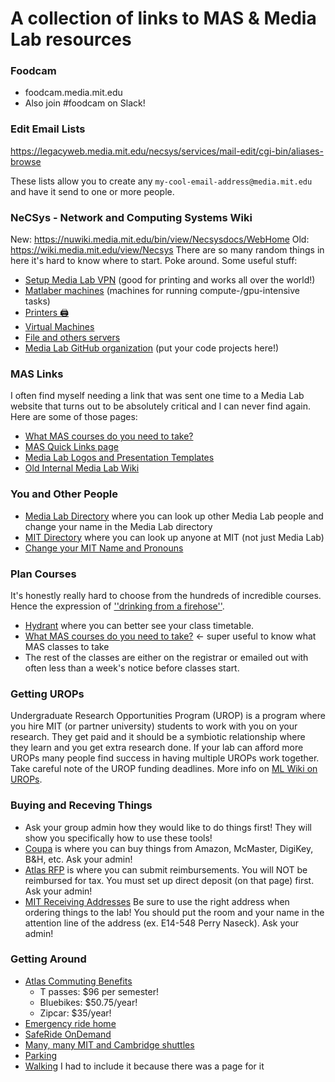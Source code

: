 # A collection of links to MAS & Media Lab resources 

### Foodcam
* foodcam.media.mit.edu
* Also join #foodcam on Slack!

### Edit Email Lists
https://legacyweb.media.mit.edu/necsys/services/mail-edit/cgi-bin/aliases-browse

These lists allow you to create any `my-cool-email-address@media.mit.edu` and have it send to one or more people.

### NeCSys - Network and Computing Systems Wiki
New: https://nuwiki.media.mit.edu/bin/view/Necsysdocs/WebHome
Old: https://wiki.media.mit.edu/view/Necsys
There are so many random things in here it's hard to know where to start. Poke around.
Some useful stuff:
* [Setup Media Lab VPN](https://nuwiki.media.mit.edu/bin/view/Necsysdocs/HowToVPN) (good for printing and works all over the world!)
* [Matlaber machines](https://nuwiki.media.mit.edu/bin/view/Necsysdocs/MatlaberNotes) (machines for running compute-/gpu-intensive tasks)
* [Printers 🖨️](https://nuwiki.media.mit.edu/bin/view/Main/LabPrinters)
* [Virtual Machines](https://nuwiki.media.mit.edu/bin/view/Necsysdocs/VirtualMachines)
* [File and others servers](https://nuwiki.media.mit.edu/bin/view/Necsysdocs/ConnectToMediaLabServers)
* [Media Lab GitHub organization](https://nuwiki.media.mit.edu/bin/view/Necsysdocs/UseTheMediaLabGitHub) (put your code projects here!)


### MAS Links
I often find myself needing a link that was sent one time to a Media Lab website that turns out to be absolutely critical and I can never find again. Here are some of those pages:
* [What MAS courses do you need to take?](https://www.media.mit.edu/posts/registration-information/)
* [MAS Quick Links page](https://www.media.mit.edu/posts/quick-links/)
* [Media Lab Logos and Presentation Templates](https://www.media.mit.edu/posts/identity-materials/)
* [Old Internal Media Lab Wiki](https://wiki.media.mit.edu/view/Main/)

### You and Other People
* [Media Lab Directory](https://people.media.mit.edu) where you can look up other Media Lab people and change your name in the Media Lab directory
* [MIT Directory](https://web.mit.edu/directory/) where you can look up anyone at MIT (not just Media Lab)
* [Change your MIT Name and Pronouns](https://profile.atlas-apps.mit.edu/)

### Plan Courses
It's honestly really hard to choose from the hundreds of incredible courses. Hence the expression of [''drinking from a firehose''](http://hacks.mit.edu/Hacks/by_year/1991/fire_hydrant/).
* [Hydrant](https://hydrant.mit.edu/) where you can better see your class timetable.
* [What MAS courses do you need to take?](https://www.media.mit.edu/posts/registration-information/) <- super useful to know what MAS classes to take
* The rest of the classes are either on the registrar or emailed out with often less than a week's notice before classes start.

### Getting UROPs
Undergraduate Research Opportunities Program (UROP) is a program where you hire MIT (or partner university) students to work with you on your research. They get paid and it should be a symbiotic relationship where they learn and you get extra research done. If your lab can afford more UROPs many people find success in having multiple UROPs work together. Take careful note of the UROP funding deadlines. More info on [ML Wiki on UROPs](https://wiki.media.mit.edu/view/MAS/UROP).

### Buying and Receving Things
* Ask your group admin how they would like to do things first! They will show you specifically how to use these tools!
* [Coupa](https://mit.coupahost.com/) is where you can buy things from Amazon, McMaster, DigiKey, B&H, etc. Ask your admin!
* [Atlas RFP](https://atlas.mit.edu/atlas/Main.action?tab=home&sapSystemId=PS1&sub=group_my_reimburse) is where you can submit reimbursements. You will NOT be reimbursed for tax. You must set up direct deposit (on that page) first. Ask your admin!
* [MIT Receiving Addresses](https://web.mit.edu/facilities/services/mail/shipping-receiving.html) Be sure to use the right address when ordering things to the lab! You should put the room and your name in the attention line of the address (ex. E14-548 Perry Naseck). Ask your admin!

### Getting Around
* [Atlas Commuting Benefits](https://atlas.mit.edu/atlas/Main.action?tab=aboutMe&sapSystemId=PS1&sub=commuting)
  * T passes: $96 per semester!
  * Bluebikes: $50.75/year!
  * Zipcar: $35/year!
* [Emergency ride home](http://web.mit.edu/facilities/transportation/emergencyride.html)
* [SafeRide OnDemand](https://web.mit.edu/facilities/transportation/shuttles/safe_ride.html)
* [Many, many MIT and Cambridge shuttles](https://web.mit.edu/facilities/transportation/shuttles/index.html)
* [Parking](https://web.mit.edu/facilities/transportation/parking/index.html)
* [Walking](https://web.mit.edu/facilities/transportation/walking.html) I had to include it because there was a page for it


